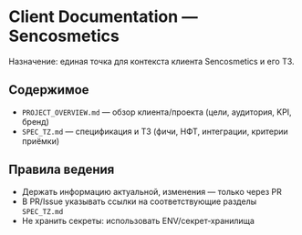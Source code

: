 # Client Documentation — Sencosmetics

Назначение: единая точка для контекста клиента Sencosmetics и его ТЗ.

## Содержимое
- `PROJECT_OVERVIEW.md` — обзор клиента/проекта (цели, аудитория, KPI, бренд)
- `SPEC_TZ.md` — спецификация и ТЗ (фичи, НФТ, интеграции, критерии приёмки)

## Правила ведения
- Держать информацию актуальной, изменения — только через PR
- В PR/Issue указывать ссылки на соответствующие разделы `SPEC_TZ.md`
- Не хранить секреты: использовать ENV/секрет‑хранилища
